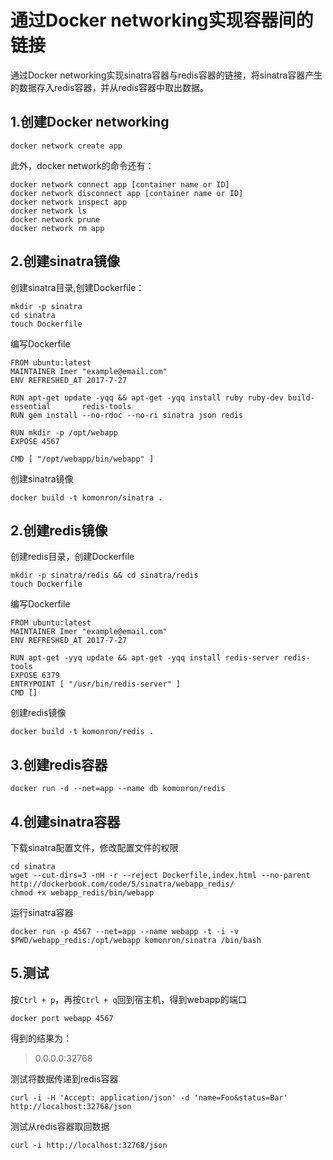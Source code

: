# 通过Docker networking实现容器间的链接

通过Docker networking实现sinatra容器与redis容器的链接，将sinatra容器产生的数据存入redis容器，并从redis容器中取出数据。

## 1.创建Docker networking

```
docker network create app
```

此外，docker network的命令还有：

```
docker network connect app [container name or ID]
docker network disconnect app [container name or ID]
docker network inspect app
docker network ls
docker network prune
docker network rm app
```

## 2.创建sinatra镜像

创建sinatra目录,创建Dockerfile：

```
mkdir -p sinatra
cd sinatra
touch Dockerfile
```

编写Dockerfile

```
FROM ubuntu:latest
MAINTAINER Imer "example@email.com"
ENV REFRESHED_AT 2017-7-27

RUN apt-get update -yqq && apt-get -yqq install ruby ruby-dev build-essential 		redis-tools
RUN gem install --no-rdoc --no-ri sinatra json redis

RUN mkdir -p /opt/webapp
EXPOSE 4567

CMD [ "/opt/webapp/bin/webapp" ]
```

创建sinatra镜像

```
docker build -t komonron/sinatra .
```

## 2.创建redis镜像

创建redis目录，创建Dockerfile

```
mkdir -p sinatra/redis && cd sinatra/redis
touch Dockerfile
```

编写Dockerfile

```
FROM ubuntu:latest
MAINTAINER Imer "example@email.com"
ENV REFRESHED_AT 2017-7-27

RUN apt-get -yyq update && apt-get -yqq install redis-server redis-tools
EXPOSE 6379
ENTRYPOINT [ "/usr/bin/redis-server" ]
CMD []
```

创建redis镜像

```
docker build -t komonron/redis .
```

## 3.创建redis容器

```
docker run -d --net=app --name db komonron/redis
```

## 4.创建sinatra容器

下载sinatra配置文件，修改配置文件的权限

```
cd sinatra
wget --cut-dirs=3 -nH -r --reject Dockerfile,index.html --no-parent http://dockerbook.com/code/5/sinatra/webapp_redis/
chmod +x webapp_redis/bin/webapp
```

运行sinatra容器

```
docker run -p 4567 --net=app --name webapp -t -i -v $PWD/webapp_redis:/opt/webapp komonron/sinatra /bin/bash
```

## 5.测试

按`Ctrl + p`，再按`Ctrl + q`回到宿主机，得到webapp的端口

```
docker port webapp 4567
```

得到的结果为：

> 0.0.0.0:32768

测试将数据传递到redis容器

```
curl -i -H 'Accept: application/json' -d 'name=Foo&status=Bar' http://localhost:32768/json
```

测试从redis容器取回数据

```
curl -i http://localhost:32768/json
```